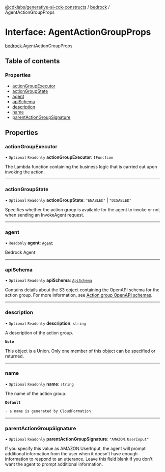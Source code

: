 [@cdklabs/generative-ai-cdk-constructs](../README.md) / [bedrock](../modules/bedrock.md) / AgentActionGroupProps

# Interface: AgentActionGroupProps

[bedrock](../modules/bedrock.md).AgentActionGroupProps

## Table of contents

### Properties

- [actionGroupExecutor](bedrock.AgentActionGroupProps.md#actiongroupexecutor)
- [actionGroupState](bedrock.AgentActionGroupProps.md#actiongroupstate)
- [agent](bedrock.AgentActionGroupProps.md#agent)
- [apiSchema](bedrock.AgentActionGroupProps.md#apischema)
- [description](bedrock.AgentActionGroupProps.md#description)
- [name](bedrock.AgentActionGroupProps.md#name)
- [parentActionGroupSignature](bedrock.AgentActionGroupProps.md#parentactiongroupsignature)

## Properties

### actionGroupExecutor

• `Optional` `Readonly` **actionGroupExecutor**: `IFunction`

The Lambda function containing the business logic that is carried out upon invoking the action.

___

### actionGroupState

• `Optional` `Readonly` **actionGroupState**: ``"ENABLED"`` \| ``"DISABLED"``

Specifies whether the action group is available for the agent to invoke or not when sending an InvokeAgent request.

___

### agent

• `Readonly` **agent**: [`Agent`](../classes/bedrock.Agent.md)

Bedrock Agent

___

### apiSchema

• `Optional` `Readonly` **apiSchema**: [`ApiSchema`](../classes/bedrock.ApiSchema.md)

Contains details about the S3 object containing the OpenAPI schema for the action group. For more information, see
[Action group OpenAPI schemas](https://docs.aws.amazon.com/bedrock/latest/userguide/agents-api-schema.html).

___

### description

• `Optional` `Readonly` **description**: `string`

A description of the action group.

**`Note`**

This object is a Union. Only one member of this object can be specified or returned.

___

### name

• `Optional` `Readonly` **name**: `string`

The name of the action group.

**`Default`**

```ts
- a name is generated by CloudFormation.
```

___

### parentActionGroupSignature

• `Optional` `Readonly` **parentActionGroupSignature**: ``"AMAZON.UserInput"``

If you specify this value as AMAZON.UserInput, the agent will prompt additional information from the user when it
doesn't have enough information to respond to an utterance. Leave this field blank if you don't want the agent to
prompt additional information.
